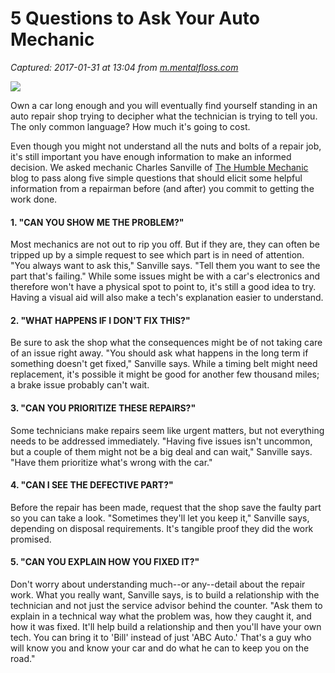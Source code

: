 # 5 Questions to Ask Your Auto Mechanic

_Captured: 2017-01-31 at 13:04 from [m.mentalfloss.com](http://m.mentalfloss.com/article.php?id=89282)_

![](http://images.mentalfloss.com/sites/default/files/styles/article_640x430/public/istock-510690764.jpg)

Own a car long enough and you will eventually find yourself standing in an auto repair shop trying to decipher what the technician is trying to tell you. The only common language? How much it's going to cost.

Even though you might not understand all the nuts and bolts of a repair job, it's still important you have enough information to make an informed decision. We asked mechanic Charles Sanville of [The Humble Mechanic](http://humblemechanic.com/) blog to pass along five simple questions that should elicit some helpful information from a repairman before (and after) you commit to getting the work done.

#### 1\. "CAN YOU SHOW ME THE PROBLEM?"

Most mechanics are not out to rip you off. But if they are, they can often be tripped up by a simple request to see which part is in need of attention. "You always want to ask this," Sanville says. "Tell them you want to see the part that's failing." While some issues might be with a car's electronics and therefore won't have a physical spot to point to, it's still a good idea to try. Having a visual aid will also make a tech's explanation easier to understand.

#### 2\. "WHAT HAPPENS IF I DON'T FIX THIS?"

Be sure to ask the shop what the consequences might be of not taking care of an issue right away. "You should ask what happens in the long term if something doesn't get fixed," Sanville says. While a timing belt might need replacement, it's possible it might be good for another few thousand miles; a brake issue probably can't wait.

#### 3\. "CAN YOU PRIORITIZE THESE REPAIRS?"

Some technicians make repairs seem like urgent matters, but not everything needs to be addressed immediately. "Having five issues isn't uncommon, but a couple of them might not be a big deal and can wait," Sanville says. "Have them prioritize what's wrong with the car."

#### 4\. "CAN I SEE THE DEFECTIVE PART?"

Before the repair has been made, request that the shop save the faulty part so you can take a look. "Sometimes they'll let you keep it," Sanville says, depending on disposal requirements. It's tangible proof they did the work promised.

#### 5\. "CAN YOU EXPLAIN HOW YOU FIXED IT?"

Don't worry about understanding much--or any--detail about the repair work. What you really want, Sanville says, is to build a relationship with the technician and not just the service advisor behind the counter. "Ask them to explain in a technical way what the problem was, how they caught it, and how it was fixed. It'll help build a relationship and then you'll have your own tech. You can bring it to 'Bill' instead of just 'ABC Auto.' That's a guy who will know you and know your car and do what he can to keep you on the road."
